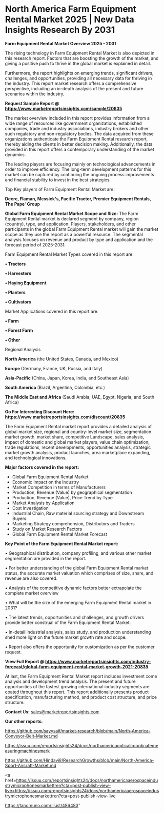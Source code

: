 # North America Farm Equipment Rental Market 2025 | New Data Insights Research By 2031

<Strong> Farm Equipment Rental Market Overview 2025 - 2031</strong>

The rising technology in Farm Equipment Rental Market is also depicted in this research report. Factors that are boosting the growth of the market, and giving a positive push to thrive in the global market is explained in detail.

Furthermore, the report highlights on emerging trends, significant drivers, challenges, and opportunities, providing all necessary data for thriving in the industry. This report market research offers a comprehensive perspective, including an in-depth analysis of the present and future scenarios within the industry.

<strong>Request Sample Report @ <a href=https://www.marketreportsinsights.com/sample/20835>https://www.marketreportsinsights.com/sample/20835</a></strong>

The market overview included in this report provides information from a wide range of resources like government organizations, established companies, trade and industry associations, industry brokers and other such regulatory and non-regulatory bodies. The data acquired from these organizations authenticate the Farm Equipment Rental research report, thereby aiding the clients in better decision making. Additionally, the data provided in this report offers a contemporary understanding of the market dynamics.

The leading players are focusing mainly on technological advancements in order to improve efficiency. The long-term development patterns for this market can be captured by continuing the ongoing process improvements and financial stability to invest in the best strategies.

Top Key players of Farm Equipment Rental Market are:

<strong>Deere, Flaman, Messick's, Pacific Tractor, Premier Equipment Rentals, The Pape' Group</strong>

<strong><b>Global Farm Equipment Rental Market Scope and Size:</b></strong>
The Farm Equipment Rental market is declared segment by company, region (country), type, and application. Players, stakeholders, and other participants in the global Farm Equipment Rental market will gain the market scope as they use the report as a powerful resource. The segmental analysis focuses on revenue and product by type and application and the forecast period of 2025-2031.

Farm Equipment Rental Market Types covered in this report are:

<strong>• Tractors

• Harvesters

• Haying Equipment

• Planters

• Cultivators</strong>

Market Applications covered in this report are:

<strong>• Farm

• Forest Farm

• Other</strong> 

Regional Analysis

<strong>North America</strong> (the United States, Canada, and Mexico)

<strong>Europe</strong> (Germany, France, UK, Russia, and Italy)

<strong>Asia-Pacific</strong> (China, Japan, Korea, India, and Southeast Asia)

<strong>South America</strong> (Brazil, Argentina, Colombia, etc.)

<strong>The Middle East and Africa</strong> (Saudi Arabia, UAE, Egypt, Nigeria, and South Africa)

<strong>Go For Interesting Discount Here: <a href=https://www.marketreportsinsights.com/discount/20835>https://www.marketreportsinsights.com/discount/20835</a></strong>

The Farm Equipment Rental market report provides a detailed analysis of global market size, regional and country-level market size, segmentation market growth, market share, competitive Landscape, sales analysis, impact of domestic and global market players, value chain optimization, trade regulations, recent developments, opportunities analysis, strategic market growth analysis, product launches, area marketplace expanding, and technological innovations.

<strong><b>Major factors covered in the report:</b></strong>
<ul>
  <li>Global Farm Equipment Rental Market </li>
  <li>Economic Impact on the Industry</li>
  <li>Market Competition in terms of Manufacturers</li>
  <li>Production, Revenue (Value) by geographical segmentation</li>
  <li>Production, Revenue (Value), Price Trend by Type</li>
  <li>Market Analysis by Application</li>
  <li>Cost Investigation</li>
  <li>Industrial Chain, Raw material sourcing strategy and Downstream Buyers</li>
  <li>Marketing Strategy comprehension, Distributors and Traders</li>
  <li>Study on Market Research Factors</li>
  <li>Global Farm Equipment Rental Market Forecast</li>
</ul>

<strong><b>Key Point of the Farm Equipment Rental Market report:</b></strong>

• Geographical distribution, company profiling, and various other market segmentation are provided in the report.

• For better understanding of the global Farm Equipment Rental market status, the accurate market valuation which comprises of size, share, and revenue are also covered.

• Analysis of the competitive dynamic factors better extrapolate the complete market overview

• What will be the size of the emerging Farm Equipment Rental market in 2031?

• The latest trends, opportunities and challenges, and growth drivers provide better construal of the Farm Equipment Rental Market.

• In-detail industrial analysis, sales study, and production understanding shed more light on the future market growth rate and scope.

• Report also offers the opportunity for customization as per the customer request.

<strong><b>View Full Report @ <a href=https://www.marketreportsinsights.com/industry-forecast/global-farm-equipment-rental-market-growth-2021-20835>https://www.marketreportsinsights.com/industry-forecast/global-farm-equipment-rental-market-growth-2021-20835</a></b></strong>


At last, the Farm Equipment Rental Market report includes investment come analysis and development trend analysis. The present and future opportunities of the fastest growing international industry segments are coated throughout this report. This report additionally presents product specification, manufacturing method, and product cost structure, and price structure.

<strong>Contact Us:</strong>
sales@marketreportsinsights.com

<strong>Our other reports:</strong>

<a href=https://github.com/sayysaif/market-research/blob/main/North-America-Conveyor-Belt-Market.md>https://github.com/sayysaif/market-research/blob/main/North-America-Conveyor-Belt-Market.md</a>

<a href=https://issuu.com/reportsinsights24/docs/northamericaopticalcoordinatemeasuringmachinesmark>https://issuu.com/reportsinsights24/docs/northamericaopticalcoordinatemeasuringmachinesmark</a>

<a href=https://github.com/Hindavi8/ResearchGrowths/blob/main/North-America-Sport-Aircraft-Market.md>https://github.com/Hindavi8/ResearchGrowths/blob/main/North-America-Sport-Aircraft-Market.md</a>

<a href=https://issuu.com/reportsinsights24/docs/northamericaaerospaceindustrymicrophonesmarkettren?cta=post-publish-view-live>https://issuu.com/reportsinsights24/docs/northamericaaerospaceindustrymicrophonesmarkettren?cta=post-publish-view-live</a>

<a href=https://tanomuno.com/illust/486483>https://tanomuno.com/illust/486483</a>"
